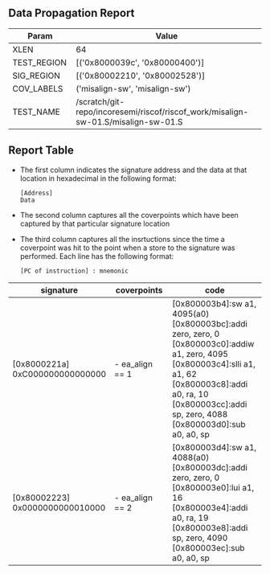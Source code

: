 
## Data Propagation Report

| Param       | Value    |
|-------------|----------|
| XLEN        | 64      |
| TEST_REGION | [('0x8000039c', '0x80000400')]      |
| SIG_REGION  | [('0x80002210', '0x80002528')]      |
| COV_LABELS  | ('misalign-sw', 'misalign-sw')      |
| TEST_NAME   | /scratch/git-repo/incoresemi/riscof/riscof_work/misalign-sw-01.S/misalign-sw-01.S    |

## Report Table

- The first column indicates the signature address and the data at that location in hexadecimal in the following format: 
  ```
  [Address]
  Data
  ```

- The second column captures all the coverpoints which have been captured by that particular signature location

- The third column captures all the insrtuctions since the time a coverpoint was
  hit to the point when a store to the signature was performed. Each line has
  the following format:
  ```
  [PC of instruction] : mnemonic
  ```

<style>
table th:first-of-type {
    width: 5%;
}
table th:nth-of-type(2) {
    width: 40%;
}
table th:nth-of-type(3) {
    width: 55%;
}
</style>

|            signature             |    coverpoints     |                                                                                                                       code                                                                                                                       |
|----------------------------------|--------------------|--------------------------------------------------------------------------------------------------------------------------------------------------------------------------------------------------------------------------------------------------|
|[0x8000221a]<br>0xC000000000000000|- ea_align == 1<br> |[0x800003b4]:sw a1, 4095(a0)<br> [0x800003bc]:addi zero, zero, 0<br> [0x800003c0]:addiw a1, zero, 4095<br> [0x800003c4]:slli a1, a1, 62<br> [0x800003c8]:addi a0, ra, 10<br> [0x800003cc]:addi sp, zero, 4088<br> [0x800003d0]:sub a0, a0, sp<br> |
|[0x80002223]<br>0x0000000000010000|- ea_align == 2<br> |[0x800003d4]:sw a1, 4088(a0)<br> [0x800003dc]:addi zero, zero, 0<br> [0x800003e0]:lui a1, 16<br> [0x800003e4]:addi a0, ra, 19<br> [0x800003e8]:addi sp, zero, 4090<br> [0x800003ec]:sub a0, a0, sp<br>                                            |
